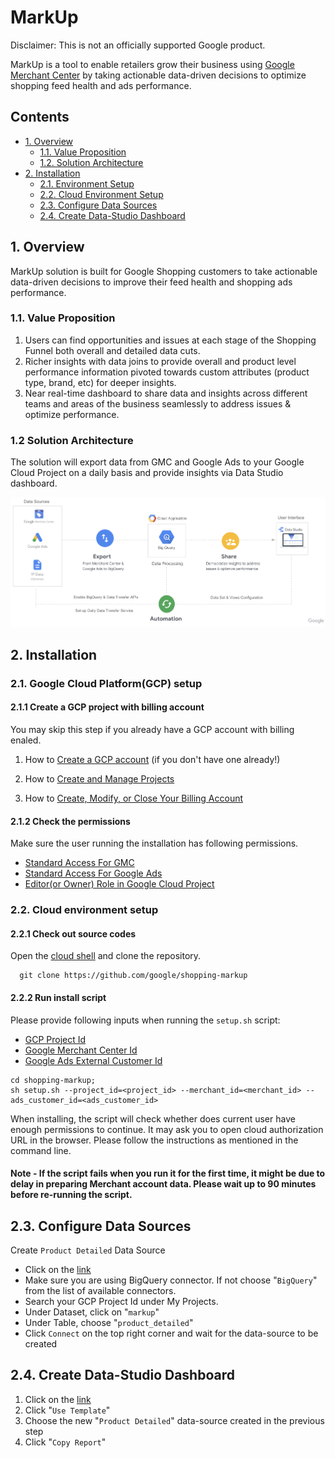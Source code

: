 # MarkUp

Disclaimer: This is not an officially supported Google product.

MarkUp is a tool to enable retailers grow their business using
[Google Merchant Center](https://www.google.com/retail/solutions/merchant-center/)
by taking actionable data-driven decisions to optimize shopping feed health and
ads performance.

## Contents

*   [1. Overview](#1-overview)
    *   [1.1. Value Proposition](#1-1-value-proposition)
    *   [1.2. Solution Architecture](#solution-architecture)
*   [2. Installation](#2-installation)
    *   [2.1. Environment Setup](#environment-setup)
    *   [2.2. Cloud Environment Setup](#cloud-environment-setup)
    *   [2.3. Configure Data Sources](#configure-data-sources)
    *   [2.4. Create Data-Studio Dashboard](#data-studio-dashboard)

## 1. Overview

MarkUp solution is built for Google Shopping customers to take actionable
data-driven decisions to improve their feed health and shopping ads performance.

### 1.1. Value Proposition

1.  Users can find opportunities and issues at each stage of the Shopping Funnel
    both overall and detailed data cuts.
2.  Richer insights with data joins to provide overall and product level
    performance information pivoted towards custom attributes (product type,
    brand, etc) for deeper insights.
3.  Near real-time dashboard to share data and insights across different teams
    and areas of the business seamlessly to address issues & optimize
    performance.

### 1.2 Solution Architecture

The solution will export data from GMC and Google Ads to your Google Cloud
Project on a daily basis and provide insights via Data Studio dashboard.

<img src="images/architecture.png">

## 2. Installation

### 2.1. Google Cloud Platform(GCP) setup

#### 2.1.1 Create a GCP project with billing account

You may skip this step if you already have a GCP account with billing enaled.

1.  How to [Create a GCP account](https://cloud.google.com/?authuser=1) (if you
    don't have one already!)

2.  How to
    [Create and Manage Projects](https://cloud.google.com/resource-manager/docs/creating-managing-projects)

3.  How to
    [Create, Modify, or Close Your Billing Account](https://cloud.google.com/billing/docs/how-to/manage-billing-account)

#### 2.1.2 Check the permissions

Make sure the user running the installation has following permissions.

*   [Standard Access For GMC](https://support.google.com/merchants/answer/1637190?hl=en)
*   [Standard Access For Google Ads](https://support.google.com/google-ads/answer/7476552?hl=en)
*   [Editor(or Owner) Role in Google Cloud Project](https://cloud.google.com/iam/docs/understanding-roles)

### 2.2. Cloud environment setup

#### 2.2.1 Check out source codes

Open the [cloud shell](https://ssh.cloud.google.com/cloudshell?shellonly=true) and clone
the repository.

```
  git clone https://github.com/google/shopping-markup
```

#### 2.2.2 Run install script

Please provide following inputs when running the `setup.sh` script:

*   [GCP Project Id](https://cloud.google.com/resource-manager/docs/creating-managing-projects)
*   [Google Merchant Center Id](https://support.google.com/merchants/answer/188924?hl=en)
*   [Google Ads External Customer Id](https://support.google.com/google-ads/answer/1704344?hl=en)

```
cd shopping-markup;
sh setup.sh --project_id=<project_id> --merchant_id=<merchant_id> --ads_customer_id=<ads_customer_id>
```

When installing, the script will check whether does current user have enough
permissions to continue. It may ask you to open cloud authorization URL in the
browser. Please follow the instructions as mentioned in the command line.

#### Note - If the script fails when you run it for the first time, it might be due to delay in preparing Merchant account data. Please wait up to 90 minutes before re-running the script.

## 2.3. Configure Data Sources

Create `Product Detailed` Data Source

*   Click on the
    [link](https://datastudio.google.com/c/u/0/datasources/create?connectorId=2)
*   Make sure you are using BigQuery connector. If not choose "`BigQuery`" from
    the list of available connectors.
*   Search your GCP Project Id under My Projects.
*   Under Dataset, click on "`markup`"
*   Under Table, choose "`product_detailed`"
*   Click `Connect` on the top right corner and wait for the data-source to be
    created

## 2.4. Create Data-Studio Dashboard

1.  Click on the
    [link](https://datastudio.google.com/c/u/0/reporting/717c29df-0d54-421a-881a-2c629abe3e97/page/l11LB/preview)
2.  Click "`Use Template`"
3.  Choose the new "`Product Detailed`" data-source created in the previous step
4.  Click "`Copy Report`"
